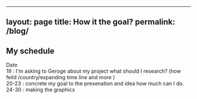 

---
layout: page
title: How it the goal?
permalink: /blog/
---

## My schedule


Date <br/> 
19 : I'm asking to Geroge about my project what should I research? (how feild /country/expanding time line and more ) <br/>
20-23 : concrete my goal to the presenation and idea how much can I do.  <br/>
24-30 : making the graphics 



